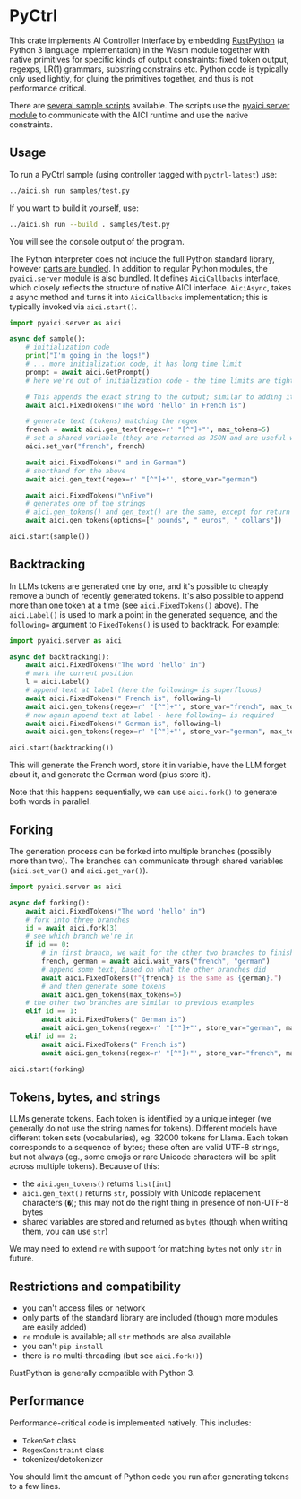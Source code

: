 # PyCtrl

This crate implements AI Controller Interface by embedding [RustPython](https://github.com/RustPython/RustPython)
(a Python 3 language implementation) in the Wasm module together with native
primitives for specific kinds of output constraints:
fixed token output, regexps, LR(1) grammars, substring constrains etc.
Python code is typically only used lightly, for gluing the primitives together,
and thus is not performance critical.

There are [several sample scripts](samples/) available.
The scripts use the [pyaici.server module](pyaici/server.py) to communicate with the AICI runtime
and use the native constraints.

## Usage

To run a PyCtrl sample (using controller tagged with `pyctrl-latest`) use:

```bash
../aici.sh run samples/test.py
```

If you want to build it yourself, use:

```bash
../aici.sh run --build . samples/test.py
```

You will see the console output of the program.

The Python interpreter does not include the full Python standard library, however
[parts are bundled](./Lib).
In addition to regular Python modules, the `pyaici.server` module is also [bundled](../pyaici/server.py).
It defines `AiciCallbacks` interface, which closely reflects the structure of native AICI interface.
`AiciAsync`, takes a async method and turns it into `AiciCallbacks` implementation;
this is typically invoked via `aici.start()`.

```python
import pyaici.server as aici

async def sample():
    # initialization code
    print("I'm going in the logs!")
    # ... more initialization code, it has long time limit
    prompt = await aici.GetPrompt()
    # here we're out of initialization code - the time limits are tight

    # This appends the exact string to the output; similar to adding it to prompt
    await aici.FixedTokens("The word 'hello' in French is")

    # generate text (tokens) matching the regex
    french = await aici.gen_text(regex=r' "[^"]+"', max_tokens=5)
    # set a shared variable (they are returned as JSON and are useful with aici.fork())
    aici.set_var("french", french)

    await aici.FixedTokens(" and in German")
    # shorthand for the above
    await aici.gen_text(regex=r' "[^"]+"', store_var="german")

    await aici.FixedTokens("\nFive")
    # generates one of the strings
    # aici.gen_tokens() and gen_text() are the same, except for return type
    await aici.gen_tokens(options=[" pounds", " euros", " dollars"])

aici.start(sample())
```

## Backtracking

In LLMs tokens are generated one by one, and it's possible to cheaply remove a bunch
of recently generated tokens.
It's also possible to append more than one token at a time (see `aici.FixedTokens()` above).
The `aici.Label()` is used to mark a point in the generated sequence,
and the `following=` argument to `FixedTokens()` is used to backtrack.
For example:

```python
import pyaici.server as aici

async def backtracking():
    await aici.FixedTokens("The word 'hello' in")
    # mark the current position
    l = aici.Label()
    # append text at label (here the following= is superfluous)
    await aici.FixedTokens(" French is", following=l)
    await aici.gen_tokens(regex=r' "[^"]+"', store_var="french", max_tokens=5)
    # now again append text at label - here following= is required
    await aici.FixedTokens(" German is", following=l)
    await aici.gen_tokens(regex=r' "[^"]+"', store_var="german", max_tokens=5)

aici.start(backtracking())
```

This will generate the French word, store it in variable,
have the LLM forget about it, and generate the German word (plus store it).

Note that this happens sequentially, we can use `aici.fork()` to generate both words in parallel.

## Forking

The generation process can be forked into multiple branches (possibly more than two).
The branches can communicate through shared variables (`aici.set_var()` and `aici.get_var()`).

```python
import pyaici.server as aici

async def forking():
    await aici.FixedTokens("The word 'hello' in")
    # fork into three branches
    id = await aici.fork(3)
    # see which branch we're in
    if id == 0:
        # in first branch, we wait for the other two branches to finish
        french, german = await aici.wait_vars("french", "german")
        # append some text, based on what the other branches did
        await aici.FixedTokens(f"{french} is the same as {german}.")
        # and then generate some tokens
        await aici.gen_tokens(max_tokens=5)
    # the other two branches are similar to previous examples
    elif id == 1:
        await aici.FixedTokens(" German is")
        await aici.gen_tokens(regex=r' "[^"]+"', store_var="german", max_tokens=5)
    elif id == 2:
        await aici.FixedTokens(" French is")
        await aici.gen_tokens(regex=r' "[^"]+"', store_var="french", max_tokens=5)

aici.start(forking)
```

## Tokens, bytes, and strings

LLMs generate tokens. Each token is identified by a unique integer
(we generally do not use the string names for tokens).
Different models have different token sets (vocabularies), eg. 32000 tokens for Llama.
Each token corresponds to a sequence of bytes; these often are valid UTF-8 strings,
but not always (eg., some emojis or rare Unicode characters will be split across multiple tokens).
Because of this:
* the `aici.gen_tokens()` returns `list[int]`
* `aici.gen_text()` returns `str`, possibly with Unicode replacement characters (`�`);
  this may not do the right thing in presence of non-UTF-8 bytes
* shared variables are stored and returned as `bytes` (though when writing them, you can use `str`)

We may need to extend `re` with support for matching `bytes` not only `str` in future.


## Restrictions and compatibility

* you can't access files or network
* only parts of the standard library are included (though more modules are easily added)
* `re` module is available; all `str` methods are also available
* you can't `pip install`
* there is no multi-threading (but see `aici.fork()`)

RustPython is generally compatible with Python 3.

## Performance

Performance-critical code is implemented natively. This includes:

* `TokenSet` class
* `RegexConstraint` class
* tokenizer/detokenizer

You should limit the amount of Python code you run after generating tokens to a few lines.